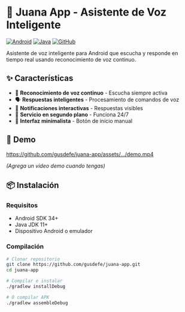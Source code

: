 # 🎤 Juana App - Asistente de Voz Inteligente

[![Android](https://img.shields.io/badge/Android-3DDC84?style=for-the-badge&logo=android&logoColor=white)](https://developer.android.com)
[![Java](https://img.shields.io/badge/Java-ED8B00?style=for-the-badge&logo=openjdk&logoColor=white)](https://java.com)
[![GitHub](https://img.shields.io/badge/GitHub-181717?style=for-the-badge&logo=github&logoColor=white)](https://github.com/gusdefe/juana-app)

Asistente de voz inteligente para Android que escucha y responde en tiempo real usando reconocimiento de voz continuo.

## ✨ Características

- 🎤 **Reconocimiento de voz continuo** - Escucha siempre activa
- 🗣️ **Respuestas inteligentes** - Procesamiento de comandos de voz
- 🔔 **Notificaciones interactivas** - Respuestas visibles
- 📱 **Servicio en segundo plano** - Funciona 24/7
- 🎨 **Interfaz minimalista** - Botón de inicio manual

## 🚀 Demo

https://github.com/gusdefe/juana-app/assets/.../demo.mp4

*(Agrega un video demo cuando tengas)*

## 📦 Instalación

### Requisitos
- Android SDK 34+
- Java JDK 11+
- Dispositivo Android o emulador

### Compilación
```bash
# Clonar repositorio
git clone https://github.com/gusdefe/juana-app.git
cd juana-app

# Compilar e instalar
./gradlew installDebug

# O compilar APK
./gradlew assembleDebug